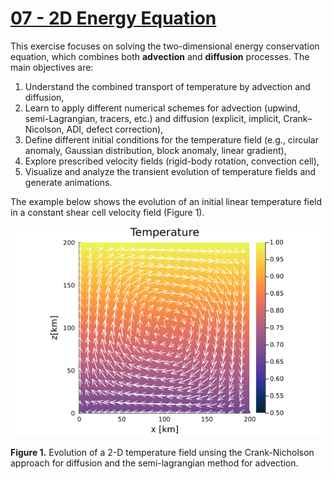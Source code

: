 # [07 - 2D Energy Equation](https://github.com/GeoSci-FFM/GeoModBox.jl/blob/main/exercises/07_2D_Energy_Equation_en.ipynb)

This exercise focuses on solving the two-dimensional energy conservation equation, which combines both **advection** and **diffusion** processes. The main objectives are:

1. Understand the combined transport of temperature by advection and diffusion,  
2. Learn to apply different numerical schemes for advection (upwind, semi-Lagrangian, tracers, etc.) and diffusion (explicit, implicit, Crank–Nicolson, ADI, defect correction),  
3. Define different initial conditions for the temperature field (e.g., circular anomaly, Gaussian distribution, block anomaly, linear gradient),  
4. Explore prescribed velocity fields (rigid-body rotation, convection cell),  
5. Visualize and analyze the transient evolution of temperature fields and generate animations.

The example below shows the evolution of an initial linear temperature field in a constant shear cell velocity field (Figure 1).

![Exercise07](../../assets/07_2D_EnergyEquation_linear_ShearCell_semilag_CNA.gif)

**Figure 1.** Evolution of a 2-D temperature field unsing the Crank-Nicholson approach for diffusion and the semi-lagrangian method for advection.
